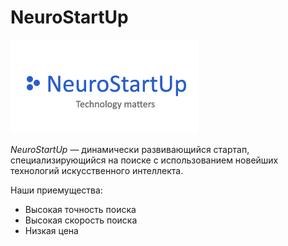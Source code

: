 # NeuroStartUp

![](./logo.png)

*NeuroStartUp* — динамически развивающийся стартап, специализирующийся на поиске с использованием новейших технологий искусственного интеллекта.

Наши приемущества:
* Высокая точность поиска
* Высокая скорость поиска
* Низкая цена